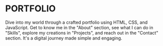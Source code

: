 # PORTFOLIO
Dive into my world through a crafted portfolio using HTML, CSS, and JavaScript. Get to know me in the "About" section, see what I can do in "Skills", explore my creations in "Projects", and reach out in the "Contact" section. It's a digital journey made simple and engaging.
